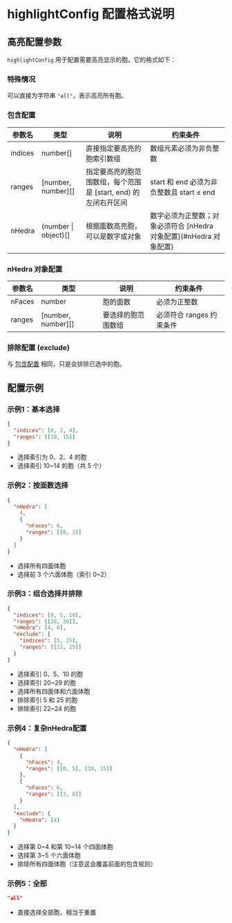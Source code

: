 # highlightConfig 配置格式说明

## 高亮配置参数

`highlightConfig` 用于配置需要高亮显示的胞。它的格式如下：

### 特殊情况

可以直接为字符串 `"all"`，表示高亮所有胞。

### 包含配置

| 参数名  | 类型                 | 说明                                                           | 约束条件                                                           |
|---------|----------------------|----------------------------------------------------------------|--------------------------------------------------------------------|
| indices | number[]             | 直接指定要高亮的胞索引数组                                     | 数组元素必须为非负整数                                             |
| ranges  | [number, number][]   | 指定要高亮的胞范围数组，每个范围是 [start, end) 的左闭右开区间 | start 和 end 必须为非负整数且 start ≤ end                          |
| nHedra  | (number \| object)[] | 根据面数高亮胞，可以是数字或对象                               | 数字必须为正整数；对象必须符合 [nHedra 对象配置](#nHedra 对象配置) |

### nHedra 对象配置

| 参数名 | 类型               | 说明               | 约束条件                 |
|--------|--------------------|--------------------|--------------------------|
| nFaces | number             | 胞的面数           | 必须为正整数             |
| ranges | [number, number][] | 要选择的胞范围数组 | 必须符合 ranges 约束条件 |

### 排除配置 (exclude)

与 [包含配置](#包含配置) 相同，只是会排除已选中的胞。

## 配置示例

### 示例1：基本选择
```json
{
  "indices": [0, 2, 4],
  "ranges": [[10, 15]]
}
```
- 选择索引为 0、2、4 的胞
- 选择索引 10~14 的胞（共 5 个）

### 示例2：按面数选择
```json
{
  "nHedra": [
    4,
    {
      "nFaces": 6,
      "ranges": [[0, 3]]
    }
  ]
}
```
- 选择所有四面体胞
- 选择前 3 个六面体胞（索引 0~2）

### 示例3：组合选择并排除
```json
{
  "indices": [0, 5, 10],
  "ranges": [[20, 30]],
  "nHedra": [4, 6],
  "exclude": {
    "indices": [5, 25],
    "ranges": [[22, 25]]
  }
}
```
- 选择索引 0、5、10 的胞
- 选择索引 20~29 的胞
- 选择所有四面体和六面体胞
- 排除索引 5 和 25 的胞
- 排除索引 22~24 的胞

### 示例4：复杂nHedra配置
```json
{
  "nHedra": [
    {
      "nFaces": 4,
      "ranges": [[0, 5], [10, 15]]
    },
    {
      "nFaces": 6,
      "ranges": [[3, 6]]
    }
  ],
  "exclude": {
    "nHedra": [4]
  }
}
```
- 选择第 0~4 和第 10~14 个四面体胞
- 选择第 3~5 个六面体胞
- 排除所有四面体胞（注意这会覆盖前面的包含规则）

### 示例5：全部
```json
"all"
```
- 直接选择全部胞，相当于重置